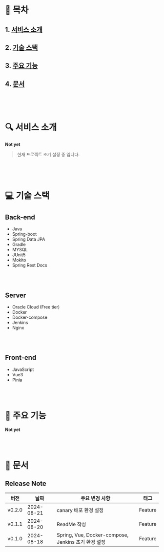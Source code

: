 
# 📕 목차 
## 1. [**서비스 소개**](#1)
## 2. [**기술 스택**](#2)
## 3. [**주요 기능**](#3)
## 4. [**문서**](#4)

<br />
<br />
<br />


<div id="1"></div>

# 🔍 서비스 소개

**Not yet**
> 현재 프로젝트 초기 설정 중 입니다.
>



<br />
<br />
<br />


<div id="2"></div>

# 💻 기술 스택

## Back-end
- Java
- Spring-boot
- Spring Data JPA
- Gradle
- MYSQL
- JUnit5
- Mokito
- Spring Rest Docs
  
<br />
<br />


## Server
- Oracle Cloud (Free tier)
- Docker
- Docker-compose
- Jenkins
- Nginx
  
<br />
<br />

## Front-end
- JavaScript
- Vue3
- Pinia
<br />
<br />

<div id="3"></div>

# 🙌 주요 기능

**Not yet**

<br />
<br />
<div id="4"></div>

# 📃 문서

## Release Note

| 버전  | 날짜       | 주요 변경 사항              | 태그 |
|-------|------------|------------------------------|------------|
| v0.2.0  | 2024-08-21 | canary 배포 환경 설정  | Feature |
| v0.1.1  | 2024-08-20 | ReadMe 작성  | Feature |
| v0.1.0  | 2024-08-18 | Spring, Vue, Docker-compose, Jenkins 초기 환경 설정  | Feature |


<br />
<br />
<br />



